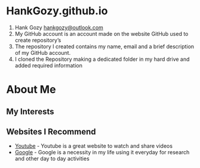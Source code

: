 # HankGozy.github.io
1. Hank Gozy hankgozy@outlook.com
2. My GitHub account is an account made on the website GitHub used to create repository’s
3. The repository I created contains my name, email and a brief description of my GitHub account.
4. I cloned the Repository making a dedicated folder in my hard drive and added required information
# About Me
## My Interests
## Websites I Recommend
  - [Youtube](www.youtube.com) - Youtube is a great website to watch and share videos
  - [Google](www.google.com) - Google is a necessity in my life using it everyday for research and other day to day activities

